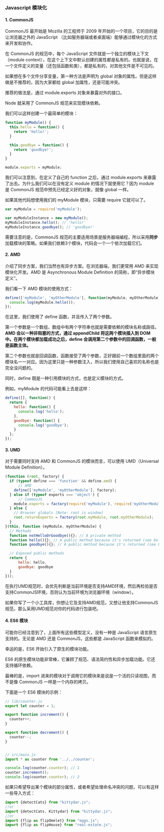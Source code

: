 ### Javascript 模块化

#### **1. CommonJS**
CommonJS 最开始是 Mozilla 的工程师于 2009 年开始的一个项目，它的目的是让浏览器之外的 JavaScript （比如服务器端或者桌面端）能够通过模块化的方式来开发和协作。

在 CommonJS 的规范中，每个 JavaScript 文件就是一个独立的模块上下文（module context），在这个上下文中默认创建的属性都是私有的。也就是说，在一个文件定义的变量（还包括函数和类），都是私有的，对其他文件是不可见的。

如果想在多个文件分享变量，第一种方法是声明为 global 对象的属性。但是这样做是不推荐的，因为大家都给 global 加属性，还是可能冲突。

推荐的做法是，通过 module.exports 对象来暴露对外的接口。

Node 就采用了 CommonJS 规范来实现模块依赖。

我们可以这样创建一个最简单的模块：

```js
function myModule() {
  this.hello = function() {
    return 'hello!';
  }

  this.goodbye = function() {
    return 'goodbye!';
  }
}

module.exports = myModule;
```
我们可以注意到，在定义了自己的 function 之后，通过 module.exports 来暴露了出去。为什么我们可以在没有定义 module 的情况下就使用它？因为 module 是 CommonJS 规范中预先已经定义好的对象，就像 global 一样。

如果其他代码想使用我们的 myModule 模块，只需要 require 它就可以了。

```js
var myModule = require('myModule');

var myModuleInstance = new myModule();
myModuleInstance.hello(); // 'hello!'
myModuleInstance.goodbye(); // 'goodbye!'
```
需要注意的是，CommonJS 规范的主要适用场景是服务器端编程，所以采用**同步**加载模块的策略。如果我们依赖3个模块，代码会一个一个依次加载它们。

#### **2. AMD**
介绍了同步方案，我们当然也有异步方案。在浏览器端，我们更常用 AMD 来实现模块化开发。AMD 是 Asynchronous Module Definition 的简称，即“异步模块定义”。

我们看一下 AMD 模块的使用方式：
```js
define(['myModule', 'myOtherModule'], function(myModule, myOtherModule) {
  console.log(myModule.hello());
});
```
在这里，我们使用了 define 函数，并且传入了两个参数。

第一个参数是一个数组，数组中有两个字符串也就是需要依赖的模块名称或路径。**AMD 会以一种非阻塞的方式，通过 appendChild 将这两个模块插入到 DOM 中。在两个模块都加载成功之后，define 会调用第二个参数中的回调函数，一般是函数主体。**

第二个参数也就是回调函数，函数接受了两个参数，正好跟前一个数组里面的两个模块名一一对应。因为这里只是一种参数注入，所以我们使用自己喜欢的名称也是完全没问题的。

同时，define 既是一种引用模块的方式，也是定义模块的方式。

例如，myModule 的代码可能看上去是这样：

```js
define([], function() {
  return {
    hello: function() {
      console.log('hello');
    },
    goodbye: function() {
      console.log('goodbye');
    }
  };
});
```
#### **3. UMD**
对于需要同时支持 AMD 和 CommonJS 的模块而言，可以使用 UMD（Universal Module Definition）。
```js
(function (root, factory) {
  if (typeof define === 'function' && define.amd) {
      // AMD
    define(['myModule', 'myOtherModule'], factory);
  } else if (typeof exports === 'object') {
      // CommonJS
    module.exports = factory(require('myModule'), require('myOtherModule'));
  } else {
    // Browser globals (Note: root is window)
    root.returnExports = factory(root.myModule, root.myOtherModule);
  }
}(this, function (myModule, myOtherModule) {
  // Methods
  function notHelloOrGoodbye(){}; // A private method
  function hello(){}; // A public method because it's returned (see below)
  function goodbye(){}; // A public method because it's returned (see below)

  // Exposed public methods
  return {
      hello: hello,
      goodbye: goodbye
  }
}));
```
在执行UMD规范时，会优先判断是当前环境是否支持AMD环境，然后再检验是否支持CommonJS环境，否则认为当前环境为浏览器环境（window）。

如果你写了一个小工具库，你想让它及支持AMD规范，又想让他支持CommonJS规范，那么采用UMD规范对你的代码进行包装吧。

#### **4. ES6 模块**
可能你已经注意到了，上面所有这些模型定义，没有一种是 JavaScript 语言原生支持的。无论是 AMD 还是 CommonJS，这些都是 JavaScript 函数来模拟的。

幸运的是，ES6 开始引入了原生的模块功能。

ES6 的原生模块功能非常棒，它兼顾了规范、语法简约性和异步加载功能。它还支持循环依赖。

最棒的是，import 进来的模块对于调用它的模块来是说是一个活的只读视图，而不是像 CommonJS 一样是一个内存的拷贝。

下面是一个 ES6 模块的示例：
```js
// lib/counter.js
export let counter = 1;

export function increment() {
  counter++;
}

export function decrement() {
  counter--;
}


// src/main.js
import * as counter from '../../counter';

console.log(counter.counter); // 1
counter.increment();
console.log(counter.counter); // 2
```

如果只希望导出某个模块的部分属性，或者希望处理命名冲突的问题，可以有这样一些导入方式：

```js
import {detectCats} from "kittydar.js";
//or
import {detectCats, Kittydar} from "kittydar.js";
//or
import {flip as flipOmelet} from "eggs.js";
import {flip as flipHouse} from "real-estate.js";
```